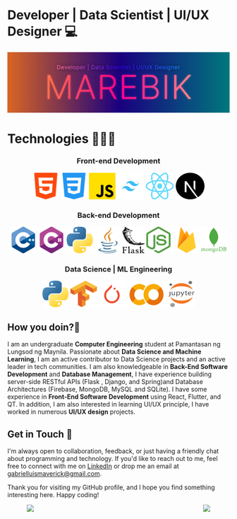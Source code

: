 # Developer | Data Scientist | UI/UX Designer 💻

<p align="center">
  <img src="./assets/Banner2.png" width="2000"/>
</p>

# Technologies 👨🏻‍💻
<h3 align="center">Front-end Development</h3>
<div align="center">
    <img width="60px" height="60px" src="./assets/html-5.png" alt="html-5 logo"/>
    <img width="60px" height="60px" src="./assets/css-3.png" alt="css-3 logo"/>
    <img width="60px" height="60px" src="./assets/js.png" alt="js logo"/>
    <img width="60px" height="60px" src="./assets/tailwind.png" alt="tailwind logo"/>
    <img width="65px" height="60px" src="./assets/react.png" alt="react logo"/>
    <img width="65px" height="60px" src="./assets/next.svg" alt="react logo"/>
</div>

<h3 align="center">Back-end Development</h3>
<div align="center">
    <img width="60px" height="60px" src="./assets/c-.png" alt="c- logo"/>
    <img width="60px" height="60px" src="./assets/c-sharp.png" alt="c-sharp logo"/>
    <img width="60px" height="60px" src="./assets/python.png" alt="python logo"/>
    <img width="60px" height="60px" src="./assets/java.png" alt="java logo"/>
    <img width="50px" height="60px" src="./assets/flask.png" alt="flask logo"/>
    <img width="55px" height="60px" src="./assets/node.png" alt="node logo"/>
    <img width="60px" height="60px" src="./assets/firebase_logo.png" alt="firebase logo"/>
    <img width="60px" height="60px" src="./assets/mongo.png" alt="mongo logo"/>
</div>

<h3 align="center">Data Science | ML Engineering</h3>
<div align="center">
    <img width="60px" height="60px" src="./assets/python.png" alt="python logo"/>
    <img width="60px" height="60px" src="./assets/Tensorflow_logo.png" alt="Tensorflow_logo logo"/>
    <img width="60px" height="60px" src="./assets/pytorch.png" alt="pytorch logo"/>
    <img width="90px" height="60px" src="./assets/colab.png" alt="pytorch logo"/>
    <img width="60px" height="60px" src="./assets/jupyter.png" alt="jupyter logo"/>
</div>

## How you doin?👋

I am an undergraduate **Computer Engineering** student at Pamantasan ng Lungsod ng Maynila. Passionate about **Data Science and Machine Learning**, I am an active contributor to Data Science projects and an active leader in tech communities. I am also knowledgeable in **Back-End Software Development** and **Database Management**, I have experience building server-side RESTful APIs (Flask , Django, and Spring)and Database Architectures (Firebase, MongoDB, MySQL and SQLite). I have some experience in **Front-End Software Development** using React, Flutter, and QT. In addition, I am also interested in learning UI/UX principle, I have worked in numerous **UI/UX design** projects.

## Get in Touch 📧

I'm always open to collaboration, feedback, or just having a friendly chat about programming and technology. If you'd like to reach out to me, feel free to connect with me on [LinkedIn](https://www.linkedin.com/in/lmlgabriel/) or drop me an email at gabrielluismaverick@gmail.com.

Thank you for visiting my GitHub profile, and I hope you find something interesting here. Happy coding!



<div align="center" style="display: flex; flex-direction: column; align-items: center; gap: 8px; width: 100%">
  <div style="display: flex; width: 100%; justify-content: center; gap: 8px">
    <img style="width: 392px" src="https://github-readme-stats.vercel.app/api?username=LuisMav23&show_icons=true&theme=radical"/>
    <img src="https://github-readme-stats.vercel.app/api/top-langs/?username=LuisMav23&theme=radical&layout=compact&hide=Cython" />
  </div>
</div>
